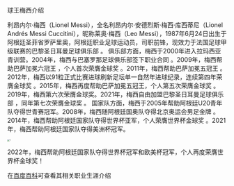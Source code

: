 球王梅西介绍

利昂内尔·梅西（Lionel Messi），全名利昂内尔·安德烈斯·梅西·库西蒂尼（Lionel Andrés Messi Cuccitini），昵称莱奥·梅西（Leo Messi），1987年6月24日出生于阿根廷圣菲省罗萨里奥，阿根廷职业足球运动员，司职前锋，现效力于法国足球甲级联赛的巴黎圣日耳曼足球俱乐部 。
俱乐部方面，梅西于2000年进入拉玛西亚青训营。2004年，梅西与巴塞罗那足球俱乐部签下职业合同   。2009年，梅西帮助巴萨加冕六冠王 ，个人首次荣膺金球奖 。2011年，梅西帮助巴萨加冕五冠王 。2012年，梅西以91粒正式比赛进球刷新足坛单一自然年进球纪录，连续第四年荣膺金球奖 。2015年，梅西再度帮助巴萨加冕五冠王，个人第五次荣膺金球奖 。2019年，梅西第六次荣膺金球奖。2021年，梅西自由加盟巴黎圣日耳曼足球俱乐部 ，同年第七次荣膺金球奖 。
国家队方面，梅西于2005年帮助阿根廷U20青年队夺得世青赛冠军。2008年，梅西随阿根廷国奥队夺得北京奥运会男足金牌 。2014年，梅西帮助阿根廷国家队夺得世界杯亚军，个人荣膺世界杯金球奖  。2021年，梅西帮助阿根廷国家队夺得美洲杯冠军。

<img src="C:\Users\刘江天\Desktop\2022003138刘江天\images\1.jpg" alt="1" style="zoom:33%;" />

2022年，梅西帮助阿根廷国家队夺得世界杯冠军和欧美杯冠军，个人再度荣膺世界杯金球奖！

在[百度百科](https://baike.baidu.com/item/%E5%88%A9%E6%98%82%E5%86%85%E5%B0%94%C2%B7%E6%A2%85%E8%A5%BF/3965248)可查看其相关职业生涯介绍